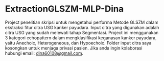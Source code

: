# ExtractionGLSZM-MLP-Dina
Project penelitian skripsi untuk mengetahui performa Metode GLSZM dalam ekstraksi fitur citra USG kanker payudara. Input citra yang digunakan adalah citra USG yang sudah melewati tahap Segmentasi. Project ini menggunakan 3 kategori echopattern dalam mengklasifikasi keganasan kanker payudara, yaitu Anechoic, Heterogeneous, dan Hypoechoic. Folder input citra saya kosongkan untuk menjaga privasi pasien. Jika anda ingin kolaborasi hubungi email: dina60108@gmail.com.
